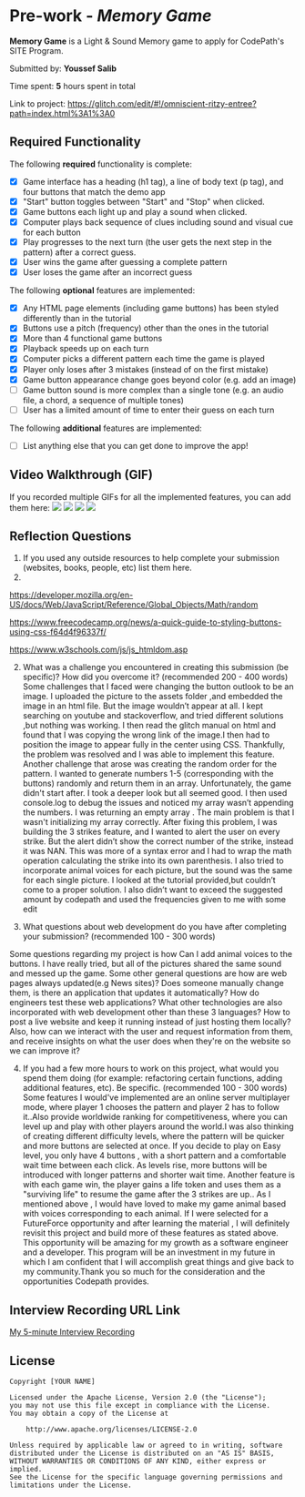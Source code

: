 # Pre-work - *Memory Game*

**Memory Game** is a Light & Sound Memory game to apply for CodePath's SITE Program. 

Submitted by: **Youssef Salib**

Time spent: **5** hours spent in total

Link to project: https://glitch.com/edit/#!/omniscient-ritzy-entree?path=index.html%3A1%3A0 

## Required Functionality

The following **required** functionality is complete:

* [x] Game interface has a heading (h1 tag), a line of body text (p tag), and four buttons that match the demo app
* [x] "Start" button toggles between "Start" and "Stop" when clicked. 
* [x] Game buttons each light up and play a sound when clicked. 
* [x] Computer plays back sequence of clues including sound and visual cue for each button
* [x] Play progresses to the next turn (the user gets the next step in the pattern) after a correct guess. 
* [x] User wins the game after guessing a complete pattern
* [x] User loses the game after an incorrect guess

The following **optional** features are implemented:

* [x] Any HTML page elements (including game buttons) has been styled differently than in the tutorial
* [x] Buttons use a pitch (frequency) other than the ones in the tutorial
* [x] More than 4 functional game buttons
* [x] Playback speeds up on each turn
* [x] Computer picks a different pattern each time the game is played
* [x] Player only loses after 3 mistakes (instead of on the first mistake)
* [x] Game button appearance change goes beyond color (e.g. add an image)
* [ ] Game button sound is more complex than a single tone (e.g. an audio file, a chord, a sequence of multiple tones)
* [ ] User has a limited amount of time to enter their guess on each turn

The following **additional** features are implemented:

- [ ] List anything else that you can get done to improve the app!

## Video Walkthrough (GIF)

If you recorded multiple GIFs for all the implemented features, you can add them here:
![](http://g.recordit.co/7cEPYm407F.gif)
![](http://g.recordit.co/zN8vJmGxWX.gif)
![](gif3-link-here)
![](gif4-link-here)

## Reflection Questions
1. If you used any outside resources to help complete your submission (websites, books, people, etc) list them here. 
2. 
https://developer.mozilla.org/en-US/docs/Web/JavaScript/Reference/Global_Objects/Math/random 

https://www.freecodecamp.org/news/a-quick-guide-to-styling-buttons-using-css-f64d4f96337f/ 

https://www.w3schools.com/js/js_htmldom.asp

2. What was a challenge you encountered in creating this submission (be specific)? How did you overcome it? (recommended 200 - 400 words) 
Some challenges that I faced were changing the button outlook to be an image. I uploaded the picture to the assets folder ,and embedded the image in an html file. But the image wouldn’t appear at all. I kept searching on youtube and stackoverflow, and tried different solutions ,but nothing was working. I then read the glitch manual on html and found that I was copying the wrong link of the image.I then had to position the image to appear fully in the center using CSS. Thankfully, the problem was resolved and I was able to implement this feature. Another challenge that arose was creating the random order for the pattern. I wanted to generate numbers 1-5 (corresponding with the buttons) randomly and return them in an array. Unfortunately, the game didn't start after. I took a deeper look but all seemed good. I then used console.log to debug the issues and noticed my array wasn’t appending the numbers. I was returning an empty array . The main problem is that  I wasn't initializing my array correctly. After fixing this problem, I was building the 3 strikes feature, and I wanted to alert the user on every strike. But the alert didn’t show the correct number of the strike, instead it was NAN. This was more of a syntax error and I had to wrap the math operation calculating the strike into its own parenthesis. I also tried to incorporate animal voices for each picture, but the sound was the same for each single picture. I looked at the tutorial provided,but couldn’t come to a proper solution. I also didn’t want to exceed the suggested amount by codepath and used the frequencies given to me with some edit


3. What questions about web development do you have after completing your submission? (recommended 100 - 300 words) 

Some questions regarding my project is how Can I add animal voices to the buttons. I have really tried, but all of the pictures shared the same sound and messed up the game. Some other general questions are how are web pages always updated(e.g News sites)? Does someone manually change them, is there an application that updates it automatically? How do engineers test these web applications? What other technologies are also incorporated with web development other than these 3 languages? How to post a live website and keep it running instead of just hosting them locally? Also, how can we interact with the user and request information from them, and receive insights on what the user does when they're on the website so we can improve it?

4. If you had a few more hours to work on this project, what would you spend them doing (for example: refactoring certain functions, adding additional features, etc). Be specific. (recommended 100 - 300 words) 
 Some features I would've implemented are an online server multiplayer mode, where player 1 chooses the pattern and player 2 has to follow it..Also provide worldwide ranking for competitiveness, where you can level up and play with other players around the world.I was also thinking of creating different difficulty levels, where the pattern will be quicker and more buttons are selected at once. If you decide to play on Easy level, you only have 4 buttons , with a short pattern and a comfortable wait time between each click. As levels rise, more buttons will be introduced with longer patterns and shorter wait time. Another feature is with each game win, the player gains a life token and uses them as a "surviving life" to resume the game after the 3 strikes are up.. As I mentioned above , I would have loved to make my game animal based with voices corresponding to each animal. If I were selected for a FutureForce opportunity and after learning the material , I will definitely revisit this project and build more of these features as stated above. This opportunity will be amazing for my growth as a software engineer and a developer.  This program will be an investment in my future in which I am confident that I will accomplish great things and give back to my community.Thank you so much for the consideration and the opportunities Codepath provides.


## Interview Recording URL Link

[My 5-minute Interview Recording](https://berkeley.zoom.us/rec/share/eJj7LRgkv3NCaBrGeqLD_FAkUJ9_IJUFleDaAXcQjZLqZsKjpeWEEsZiQzUFgb5B.ZYRUMF6n1-PlSvPs)



## License

    Copyright [YOUR NAME]

    Licensed under the Apache License, Version 2.0 (the "License");
    you may not use this file except in compliance with the License.
    You may obtain a copy of the License at

        http://www.apache.org/licenses/LICENSE-2.0

    Unless required by applicable law or agreed to in writing, software
    distributed under the License is distributed on an "AS IS" BASIS,
    WITHOUT WARRANTIES OR CONDITIONS OF ANY KIND, either express or implied.
    See the License for the specific language governing permissions and
    limitations under the License.